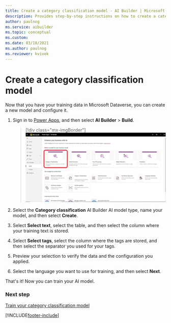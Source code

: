 ```yaml
---
title: Create a category classification model - AI Builder | Microsoft Docs
description: Provides step-by-step instructions on how to create a category classification model
author: paulnog
ms.service: aibuilder
ms.topic: conceptual
ms.custom: 
ms.date: 03/18/2021
ms.author: paulnog
ms.reviewer: kvivek
---
```


# Create a category classification model

Now that you have your training data in Microsoft Dataverse, you can create a new model and configure it.

1. Sign in to [Power Apps](https://make.powerapps.com/), and then select **AI Builder** > **Build**.

    > [!div class="mx-imgBorder"]
    > ![Build a category classification model screen](media/build-text-classification-model.png "Build a category classification model screen")

2. Select the **Category classification** AI Builder AI model type, name your model, and then select **Create**.
3. Select **Select text**, select the table, and then select the column where your training text is stored.
4. Select **Select tags**, select the column where the tags are stored, and then select the separator you used for your tags.
5. Preview your selection to verify the data and the configuration you applied.
6. Select the language you want to use for training, and then select **Next**.

That's it! Now you can train your AI model.

### Next step

[Train your category classification model](train-text-classification-model.md)


[!INCLUDE[footer-include](includes/footer-banner.md)]
